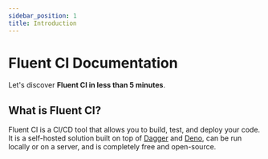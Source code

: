 ```yaml
---
sidebar_position: 1
title: Introduction
---
```


# Fluent CI Documentation

Let's discover **Fluent CI in less than 5 minutes**.

## What is Fluent CI?

Fluent CI is a CI/CD tool that allows you to build, test, and deploy your code. It is a self-hosted solution built on top of [Dagger](https://dagger.io/) and [Deno](https://deno.land/), can be run locally or on a server, and is completely free and open-source.

